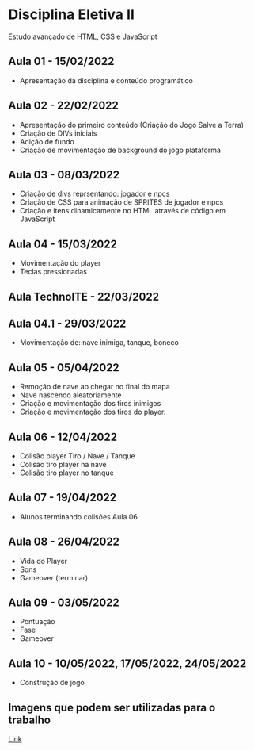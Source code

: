 # Disciplina Eletiva II

Estudo avançado de HTML, CSS e JavaScript 

## Aula 01 - 15/02/2022
- Apresentação da disciplina e conteúdo programático

## Aula 02 - 22/02/2022
- Apresentação do primeiro conteúdo (Criação do Jogo Salve a Terra)
- Criação de DIVs iniciais
- Adição de fundo
- Criação de movimentação de background do jogo plataforma

## Aula 03 - 08/03/2022
- Criação de divs reprsentando: jogador e npcs
- Criação de CSS para animação de SPRITES de jogador e npcs
- Criação e itens dinamicamente no HTML através de código em JavaScript

## Aula 04 - 15/03/2022
- Movimentação do player
- Teclas pressionadas

## Aula TechnoITE - 22/03/2022

## Aula 04.1 - 29/03/2022
- Movimentação de: nave inimiga, tanque, boneco

## Aula 05 - 05/04/2022
- Remoção de nave ao chegar no final do mapa
- Nave nascendo aleatoriamente
- Criação e movimentação dos tiros inimigos
- Criação e movimentação dos tiros do player.

## Aula 06 - 12/04/2022
- Colisão player Tiro / Nave / Tanque
- Colisão tiro player na nave
- Colisão tiro player no tanque

## Aula 07 - 19/04/2022
- Alunos terminando colisões Aula 06

## Aula 08 - 26/04/2022
- Vida do Player
- Sons
- Gameover (terminar)

## Aula 09 - 03/05/2022
- Pontuação
- Fase
- Gameover

## Aula 10 - 10/05/2022, 17/05/2022, 24/05/2022
- Construção de jogo

## Imagens que podem ser utilizadas para o trabalho
[Link](https://github.com/rodescobar/eletivaII2022/tree/main/Imagens%20para%20Trabalho)